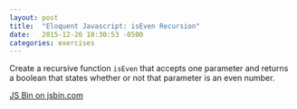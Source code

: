 ```yaml
---
layout: post
title:  "Eloquent Javascript: isEven Recursion"
date:   2015-12-26 10:30:53 -0500
categories: exercises
---
```


Create a recursive function `isEven` that accepts one parameter and returns a boolean that states whether or not that parameter is an even number.

<a class="jsbin-embed" href="http://jsbin.com/jojerayugu/embed?js,console">JS Bin on jsbin.com</a><script src="http://static.jsbin.com/js/embed.min.js?3.35.5"></script>